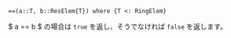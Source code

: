 ```
==(a::T, b::ResElem{T}) where {T <: RingElem}
```

$ a == b $ の場合は `true` を返し、そうでなければ `false` を返します。

